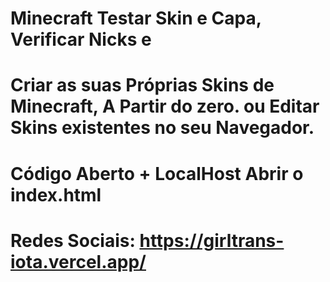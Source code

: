 # Minecraft Testar Skin e Capa, Verificar Nicks e
# Criar as suas Próprias Skins de Minecraft, A Partir do zero. ou Editar Skins existentes no seu Navegador.
# Código Aberto + LocalHost Abrir o index.html
# Redes Sociais: https://girltrans-iota.vercel.app/
